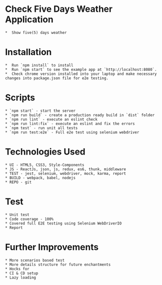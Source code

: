 Check Five Days Weather Application
===
    *  Show five(5) days weather
    
Installation
===

    *  Run `npm install` to install 
    *  Run `npm start` to see the example app at `http://localhost:8080`.
    *  Check chrome version installed into your laptop and make necessary changes into package.json file for e2e testing.

Scripts
===

    * `npm start` - start the server
    * `npm run build` - create a production ready build in `dist` folder
    * `npm run lint` - execute an eslint check
    * `npm run lint:fix` - execute an eslint and fix the errors
    * `npm test` - run unit all tests
    * `npm run test:e2e` - Full e2e test using selenium webdriver

Technologies Used
===
    * UI - HTML5, CSS3, Style-Components
    * JS - ReactJs, json, js, redux, es6, thunk, middleware
    * TEST - jest, selenium, webdriver, mock, karma, report
    * BUILD - webpack, babel, nodejs
    * REPO - git

Test
===
    * Unit test
    * Code coverage - 100% 
    * Covered full E2E testing using Selenium WebDriverIO
    * Report

Further Improvements
===
    * More scenarios based test
    * More details structure for future enchantments
    * Hocks for 
    * CI & CD setup
    * Lazy loading


